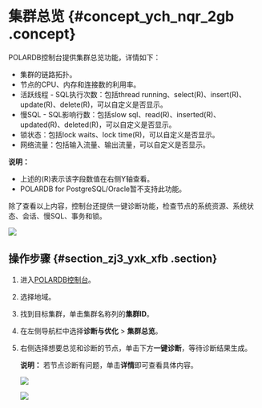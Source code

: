 # 集群总览 {#concept_ych_nqr_2gb .concept}

POLARDB控制台提供集群总览功能，详情如下：

-   集群的链路拓扑。
-   节点的CPU、内存和连接数的利用率。
-   活跃线程 - SQL执行次数：包括thread running、select\(R\)、insert\(R\)、update\(R\)、delete\(R\)，可以自定义是否显示。
-   慢SQL - SQL影响行数：包括slow sql、read\(R\)、inserted\(R\)、updated\(R\)、deleted\(R\)，可以自定义是否显示。
-   锁状态：包括lock waits、lock time\(R\)，可以自定义是否显示。
-   网络流量：包括输入流量、输出流量，可以自定义是否显示。

**说明：** 

-   上述的\(R\)表示该字段数值在右侧Y轴查看。
-   POLARDB for PostgreSQL/Oracle暂不支持此功能。

除了查看以上内容，控制台还提供一键诊断功能，检查节点的系统资源、系统状态、会话、慢SQL、事务和锁。

![](http://static-aliyun-doc.oss-cn-hangzhou.aliyuncs.com/assets/img/81390/155736794034793_zh-CN.png)

## 操作步骤 {#section_zj3_yxk_xfb .section}

1.  进入[POLARDB控制台](https://polardb.console.aliyun.com/)。
2.  选择地域。
3.  找到目标集群，单击集群名称列的**集群ID**。
4.  在左侧导航栏中选择**诊断与优化** \> **集群总览**。
5.  右侧选择想要总览和诊断的节点，单击下方**一键诊断**，等待诊断结果生成。

    **说明：** 若节点诊断有问题，单击**详情**即可查看具体内容。

    ![](http://static-aliyun-doc.oss-cn-hangzhou.aliyuncs.com/assets/img/81390/155736794034795_zh-CN.png)

    ![](http://static-aliyun-doc.oss-cn-hangzhou.aliyuncs.com/assets/img/81390/155736794134794_zh-CN.png)


